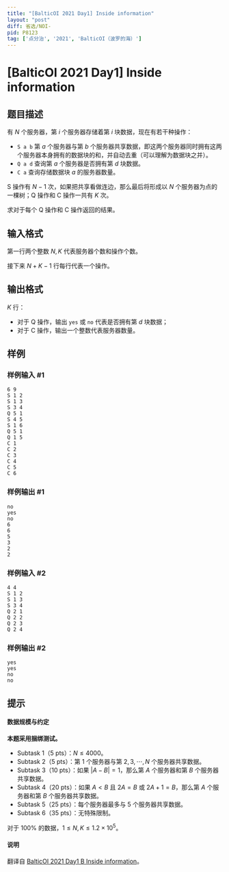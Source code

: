 ```yaml
---
title: "[BalticOI 2021 Day1] Inside information"
layout: "post"
diff: 省选/NOI-
pid: P8123
tag: ['点分治', '2021', 'BalticOI（波罗的海）']
---
```

# [BalticOI 2021 Day1] Inside information
## 题目描述

有 $N$ 个服务器，第 $i$ 个服务器存储着第 $i$ 块数据，现在有若干种操作：

- `S a b` 第 $a$ 个服务器与第 $b$ 个服务器共享数据，即这两个服务器同时拥有这两个服务器本身拥有的数据块的和，并自动去重（可以理解为数据块之并）。
- `Q a d` 查询第 $a$ 个服务器是否拥有第 $d$ 块数据。
- `C a` 查询存储数据块 $a$ 的服务器数量。

S 操作有 $N-1$ 次，如果把共享看做连边，那么最后将形成以 $N$ 个服务器为点的一棵树；Q 操作和 C 操作一共有 $K$ 次。

求对于每个 Q 操作和 C 操作返回的结果。
## 输入格式

第一行两个整数 $N,K$ 代表服务器个数和操作个数。

接下来 $N+K-1$ 行每行代表一个操作。
## 输出格式

$K$ 行：

- 对于 Q 操作，输出 `yes` 或 `no` 代表是否拥有第 $d$ 块数据；
- 对于 C 操作，输出一个整数代表服务器数量。
## 样例

### 样例输入 #1
```
6 9
S 1 2
S 1 3
S 3 4
Q 5 1
S 4 5
S 1 6
Q 5 1
Q 1 5
C 1
C 2
C 3
C 4
C 5
C 6
```
### 样例输出 #1
```
no
yes
no
6
6
5
3
2
2
```
### 样例输入 #2
```
4 4
S 1 2
S 1 3
S 3 4
Q 2 1
Q 2 2
Q 2 3
Q 2 4
```
### 样例输出 #2
```
yes
yes
no
no
```
## 提示

#### 数据规模与约定

**本题采用捆绑测试。**

- Subtask 1（5 pts）：$N \le 4000$。
- Subtask 2（5 pts）：第 $1$ 个服务器与第 $2,3,\cdots,N$ 个服务器共享数据。
- Subtask 3（10 pts）：如果 $|A-B|=1$，那么第 $A$ 个服务器和第 $B$ 个服务器共享数据。
- Subtask 4（20 pts）：如果 $A<B$ 且 $2A=B$ 或 $2A+1=B$，那么第 $A$ 个服务器和第 $B$ 个服务器共享数据。
- Subtask 5（25 pts）：每个服务器最多与 $5$ 个服务器共享数据。
- Subtask 6（35 pts）：无特殊限制。

对于 $100\%$  的数据，$1 \le N,K \le 1.2 \times 10^5$。

#### 说明

翻译自 [BalticOI 2021 Day1 B Inside information](https://boi.cses.fi/files/boi2021_day1.pdf)。
